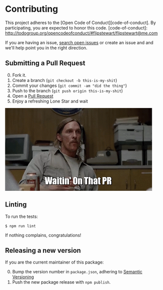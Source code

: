 # Contributing

This project adheres to the [Open Code of Conduct][code-of-conduct]. By participating, you are expected to honor this code.
[code-of-conduct]: http://todogroup.org/opencodeofconduct/#flipstewart/flipstewart@me.com

If you are having an issue, [search open issues](https://github.com/flipstewart/gifhorse/issues) or create an issue and and we'll help point you in the right direction.

## Submitting a Pull Request

0. Fork it.
0. Create a branch (`git checkout -b this-is-my-shit`)
0. Commit your changes (`git commit -am "did the thing"`)
0. Push to the branch (`git push origin this-is-my-shit`)
0. Open a [Pull Request](http://github.com/flipstewart/gifhorse/pulls)
0. Enjoy a refreshing Lone Star and wait

![waitin' on that pr](CONTRIBUTING.gif)

## Linting

To run the tests:

```
$ npm run lint
```

If nothing complains, congratulations!

## Releasing a new version

If you are the current maintainer of this package:

0. Bump the version number in `package.json`, adhering to [Semantic Versioning](http://semver.org/)
0. Push the new package release with `npm publish`.
